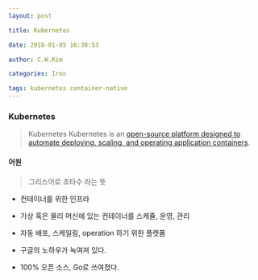 ```yaml
---
layout: post 

title: Kubernetes 

date: 2018-01-05 16:38:53 

author: C.W.Kim 

categories: Iron

tags: kubernetes container-native 
---
```

### Kubernetes ### 
> Kubernetes  Kubernetes is an [open-source platform designed to automate deploying, scaling, and operating application containers](http://www.slideshare.net/BrianGrant11/wso2con-us-2015-kubernetes-a-platform-for-automating-deployment-scaling-and-operations).
#### 어원 #### 
> 그리스어로 조타수 라는 뜻
* 컨테이너를 위한 인프라

* 가상 혹은 물리 머신에 있는 컨테이너를 스케쥴, 운영, 관리

* 자동 배포, 스케일링, operation 하기 위한 플랫폼

* 구글의 노하우가 녹여져 있다.

* 100% 오픈 소스, Go로 쓰여졌다.

  ​